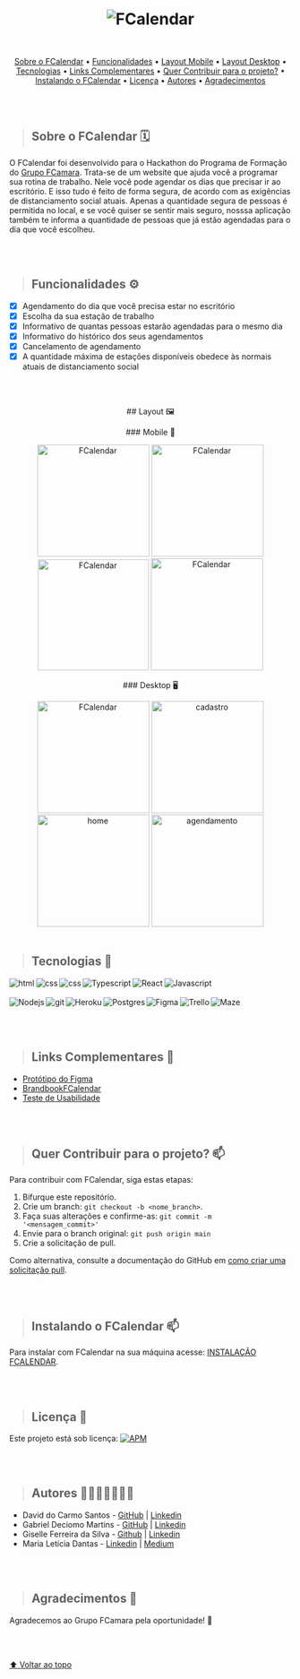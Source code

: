 
<h1 align="center">
    <img alt="FCalendar" src="https://i.postimg.cc/rF9byWQm/fcalendar-banner-readme.png" />
</h1>

<br>


<p align="center">
	<a href="#sobre-o-fcalendar">Sobre o FCalendar</a> • 
	<a href="#funcionalidades">Funcionalidades</a> • 
	<a href="#layout-mobile">Layout Mobile</a> • 
	<a href="#layout-desktop">Layout Desktop</a> • 
	<a href="#tecnologias">Tecnologias</a> • 
	<a href="#links-complementares">Links Complementares</a> • 
	<a href="#quer-contribuir-para-o-projeto">Quer Contribuir para o projeto?</a> •
	<a href="#instalacao">Instalando o FCalendar</a> •
	<a href="#licenca">Licença</a> •
	<a href="#autores">Autores</a> •
	<a href="#agradecimentos">Agradecimentos</a>
</p>



<br>
<br>

> ## Sobre o FCalendar :spiral_calendar:
O FCalendar foi desenvolvido para o Hackathon do Programa de Formação do [Grupo FCamara](https://www.fcamara.com.br/).
Trata-se de um website que ajuda você a programar sua rotina de trabalho. Nele você pode agendar os dias que precisar ir ao escritório. E isso tudo é feito de forma segura, de acordo com as exigências de distanciamento social atuais. Apenas a quantidade segura de pessoas é permitida no local, e se você quiser se sentir mais seguro, nosssa aplicação também te informa a quantidade de pessoas que já estão agendadas para o dia que você escolheu.

<br>
<br>

> ## Funcionalidades ⚙️

- [x] Agendamento do dia que você precisa estar no escritório
- [x] Escolha da sua estação de trabalho
- [x] Informativo de quantas pessoas estarão agendadas para o mesmo dia
- [x] Informativo do histórico dos seus agendamentos
- [x] Cancelamento de agendamento
- [x] A quantidade máxima de estações disponíveis obedece às normais atuais de distanciamento social

<br>
<br>

<p align="center">## Layout 🖼️</p>  

<p align="center">### Mobile 📱</p>

<p align="center">
  <img alt="FCalendar" src="https://i.postimg.cc/CLnNX0DN/mob-login2.png" width="200px"> 
  <img alt="FCalendar" src="https://i.postimg.cc/CLpYnhFB/mob-cadastro.png" width="200px">
  <img alt="FCalendar" src="https://i.postimg.cc/RFb7ppZy/mob-home.png" width="198px">
  <img alt="FCalendar" src="https://i.postimg.cc/90Y9Tcnd/mob-agendamento.png" width="200px"> 

	
<p align="center">### Desktop 🖥️</p>


<p align="center">
  <img alt="FCalendar" src="https://i.postimg.cc/X76PV03W/login.png" height="200px">
  <img alt="cadastro" src="https://i.postimg.cc/TP3SZqxW/cadastro.png" height="200px">
  <img alt="home" src="https://i.postimg.cc/d0wNGR3x/home.png" height="200px">
  <img alt="agendamento" src="https://i.postimg.cc/BvhW67pg/agendamento.png" height="200px">

<br>	
<br>	
	
> ## Tecnologias 🧰

<img align="left" alt="html" src="https://img.shields.io/badge/HTML5-E34F26?style=for-the-badge&logo=html5&logoColor=white" />
<img align="left" alt="css" src="https://img.shields.io/badge/CSS3-1572B6?style=for-the-badge&logo=css3&logoColor=white" />
<img align="left" alt="css" src="https://img.shields.io/badge/SASS-hotpink.svg?style=for-the-badge&logo=SASS&logoColor=white" />
<img align="left" alt="Typescript" src="https://img.shields.io/badge/typescript-%23007ACC.svg?style=for-the-badge&logo=typescript&logoColor=white" />
<img align="left" alt="React" src="https://img.shields.io/badge/react-%2320232a.svg?style=for-the-badge&logo=react&logoColor=%2361DAFB" />
<img align="left" alt="Javascript" src="https://img.shields.io/badge/javascript-%23323330.svg?style=for-the-badge&logo=javascript&logoColor=%23F7DF1E" />

</br></br>
<img align="left" alt="Nodejs" src="https://img.shields.io/badge/node.js-6DA55F?style=for-the-badge&logo=node.js&logoColor=white" />
<img align="left" alt="git" src="https://img.shields.io/badge/Git-F05032?style=for-the-badge&logo=git&logoColor=white" />
<img align="left" alt="Heroku" src="https://img.shields.io/badge/heroku-%23430098.svg?style=for-the-badge&logo=heroku&logoColor=white" />
<img align="left" alt="Postgres" src="https://img.shields.io/badge/postgres-%23316192.svg?style=for-the-badge&logo=postgresql&logoColor=white" />
<img align="left" alt="Figma" src="https://img.shields.io/badge/Figma-F24E1E?style=for-the-badge&logo=figma&logoColor=white" />
<img align="left" alt="Trello" src="https://img.shields.io/badge/Trello-%23026AA7.svg?style=for-the-badge&logo=Trello&logoColor=white" />
<img align="left" alt="Maze" src="https://img.shields.io/badge/-MAZE-blue" />

<br>
<br>
<br>

> ## Links Complementares 🔗

+ [Protótipo do Figma](https://www.figma.com/file/xNP9lmoAzlzvyqOWPGhKuh/FCalendar?node-id=175%3A7530)
+ [BrandbookFCalendar](https://mariadantas.notion.site/Brandbook-FCalendar-41fba29b6b994a6dafd0c62636d19d58)
+ [Teste de Usabilidade](https://t.maze.co/53151283)

<br>
<br>

> ## Quer Contribuir para o projeto? 📫 
Para contribuir com FCalendar, siga estas etapas:

1. Bifurque este repositório.
2. Crie um branch: `git checkout -b <nome_branch>`.
3. Faça suas alterações e confirme-as: `git commit -m '<mensagem_commit>'`
4. Envie para o branch original: `git push origin main`
5. Crie a solicitação de pull.

Como alternativa, consulte a documentação do GitHub em [como criar uma solicitação pull](https://help.github.com/en/github/collaborating-with-issues-and-pull-requests/creating-a-pull-request).

<br>
<br>

> ## Instalando o FCalendar 📫 
Para instalar com FCalendar na sua máquina acesse: [INSTALAÇÃO FCALENDAR](INSTALACAO.md).

<br>
<br>

> ## Licença 📜

Este projeto está sob licença: [![APM](https://img.shields.io/apm/l/react)](https://github.com/JenniSalum/Hackaton-19-FCamara/blob/main/LICENSE)

<br>
<br>

> ## Autores 🦸‍♀️🦸‍♂️🦸🦸‍♂️

+ David do Carmo Santos - [GitHub](https://github.com/davidscarmo) | [Linkedin](https://www.linkedin.com/in/davidscarmo/)
+ Gabriel Deciomo Martins - [GitHub](https://github.com/gab360rieal) | [Linkedin](https://www.linkedin.com/in/gabriel-deciomo-martins-6468b91b0/)
+ Giselle Ferreira da Silva - [Github](https://github.com/giselle-ferreira) | [Linkedin](www.linkedin.com/in/giselleferreiras)
+ Maria Letícia Dantas - [Linkedin](https://www.linkedin.com/in/leudantas/) | [Medium](https://leudantas.medium.com/)

<br>
<br>

> ## Agradecimentos 🙏

Agradecemos ao Grupo FCamara pela oportunidade! 🧡

<br>
<br>

[⬆ Voltar ao topo](#sobre)<br>
